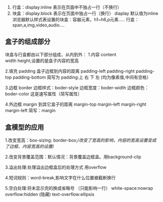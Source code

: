 1. 行盒：display:inline   表示在页面中不独占一行（不换行）
2. 块盒：display:block    表示在页面中独占一行（换行）
diaplay 默认值为inline
浏览器默认样式表设置的块盒：容器元素，h1~h6,p元素.....
行盒：span,a,img,video,audio....



##  盒子的组成部分
块盒与行盒都由以下部分组成，从内到外：
1.内容   content  
width  height,设置的是盒子内容的宽高


2.填充   padding
盒子边框到内容的距离
padding-left  padding-right padding-top padding-bottom
简写为  padding:上 右 下 左    (均为像素值,中间有空格）

3.边框   border
边框样式：boder-style
边框宽度：boder-width
边框颜色：boder-color
这是速写属性（简写属性）


4.外边框 margin
到其它盒子的距离
margin-top  margin-left  margin-right  margin-left
简写：margin



## 盒模型的应用
1.改变宽高：box-sizing: border-box;/*改变了宽高的影响，内容的宽高设置变成了边框、内容宽高的设置*/

2.改变背景覆盖范围：默认情况：背景覆盖边框盒。用background-clip

3.溢出处理:处理溢出边框盒后的处理方式  用overflow

4.短词规则：word-break,影响文字在什么位置被截断换行

5.空白处理:将未显示完的换成省略号   （只能影响一行）
white-space:nowrap
overflow:hidden     (隐藏)
text-overflow:ellipsis

